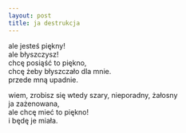 ```yaml
---
layout: post
title: ja destrukcja
---
```


ale jesteś piękny!\
ale błyszczysz!\
chcę posiąść to piękno,\
chcę żeby błyszczało dla mnie.\
przede mną upadnie.

wiem, zrobisz się wtedy
szary, nieporadny, żałosny\
ja zażenowana,\
ale chcę mieć to piękno!\
i będę je miała.

